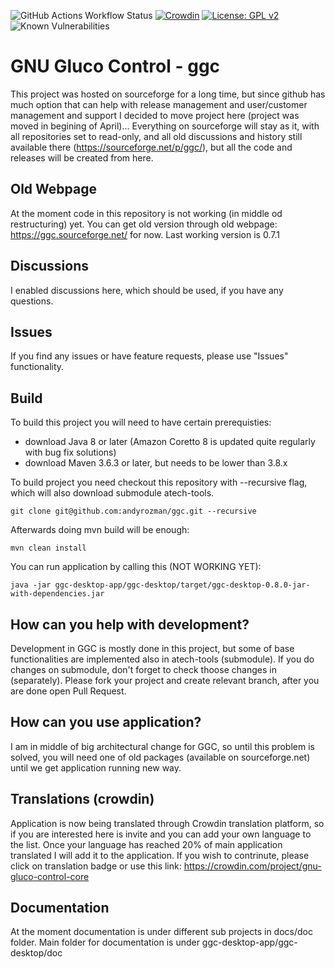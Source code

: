 ![GitHub Actions Workflow Status](https://img.shields.io/github/actions/workflow/status/andyrozman/ggc/maven.yml)
[![Crowdin](https://badges.crowdin.net/gnu-gluco-control-core/localized.svg)](https://crowdin.com/project/gnu-gluco-control-core)
[![License: GPL v2](https://img.shields.io/badge/License-GPL_v2-blue.svg)](https://www.gnu.org/licenses/old-licenses/gpl-2.0.en.html)
![Known Vulnerabilities](https://snyk.io/test/github/andyrozman/ggc/dev/badge.svg)

# GNU Gluco Control - ggc
This project was hosted on sourceforge for a long time, but since github has much option that can help with release management and 
user/customer management and support I decided to move project here (project was moved in begining of April)... Everything on sourceforge will stay as it, with all repositories 
set to read-only, and all old discussions and history still available there (https://sourceforge.net/p/ggc/), but all the code and releases
will be created from here.


## Old Webpage
At the moment code in this repository is not working (in middle od restructuring) yet. You can get old version through old webpage: https://ggc.sourceforge.net/ for now. Last working version is 0.7.1 


## Discussions
I enabled discussions here, which should be used, if you have any questions.

## Issues
If you find any issues or have feature requests, please use "Issues" functionality.

## Build
To build this project you will need to have certain prerequisties:
- download Java 8 or later (Amazon Coretto 8 is updated quite regularly with bug fix solutions)
- download Maven 3.6.3 or later, but needs to be lower than 3.8.x

To build project you need checkout this repository with --recursive flag, which will also download submodule atech-tools.
```
git clone git@github.com:andyrozman/ggc.git --recursive
```

Afterwards doing mvn build will be enough:
```
mvn clean install
```

You can run application by calling this (NOT WORKING YET):
```shell
java -jar ggc-desktop-app/ggc-desktop/target/ggc-desktop-0.8.0-jar-with-dependencies.jar
```


## How can you help with development?
Development in GGC is mostly done in this project, but some of base functionalities are implemented also in atech-tools (submodule). If you do changes on submodule, don't forget to check thoose changes in (separately).
Please fork your project and create relevant branch, after you are done open Pull Request.


## How can you use application?
I am in middle of big architectural change for GGC, so until this problem is solved, you will need one of old packages (available on sourceforge.net) 
until we get application running new way.

## Translations (crowdin)
Application is now being translated through Crowdin translation platform, so if you are interested here is invite and you can add your own language to the list. Once your language has reached 20% of main application translated I will add it to the application. If you wish to contrinute, please click on translation badge or use this link:
https://crowdin.com/project/gnu-gluco-control-core

## Documentation
At the moment documentation is under different sub projects in docs/doc folder. Main folder for documentation is under ggc-desktop-app/ggc-desktop/doc 